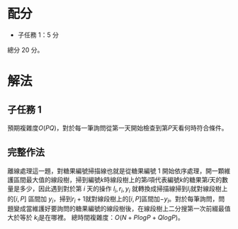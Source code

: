 # 配分

- 子任務 1：5 分

總分 20 分。

# 解法

## 子任務 1

預期複雜度$O(PQ)$，對於每一筆詢問從第一天開始檢查到第$P$天看何時符合條件。

## 完整作法
離線處理這一題，對糖果編號掃描線也就是從糖果編號 1 開始依序處理，開一顆維護區間最大值的線段樹，掃到編號$k$時線段樹上的第$i$項代表編號$k$的糖果第$i$天的數量是多少，因此遇到對於第 $i$ 天的操作 $l_i, r_i, y_i$ 就轉換成掃描線掃到$l_i$就對線段樹上的$[i, P]$ 區間加 $y_i$，掃到$r_i + 1$就對線段樹上的$[i, P]$區間加$-y_i$。對於每筆詢問，問題變成當維護好要詢問的糖果編號的線段樹後，在線段樹上二分搜第一次前綴最值大於等於 $k_i$是在哪裡。
總時間複雜度：$O(N + PlogP + QlogP)$。
